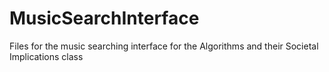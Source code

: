 # MusicSearchInterface
Files for the music searching interface for the Algorithms and their Societal Implications class
